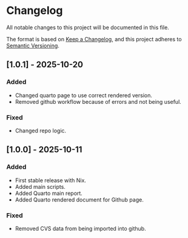 # Changelog

All notable changes to this project will be documented in this file.

The format is based on [Keep a Changelog](https://keepachangelog.com/en/1.0.0/),
and this project adheres to [Semantic Versioning](https://semver.org/spec/v2.0.0.html).

## [1.0.1] - 2025-10-20

### Added
- Changed quarto page to use correct rendered version.
- Removed github workflow because of errors and not being useful.

### Fixed
- Changed repo logic.

## [1.0.0] - 2025-10-11

### Added
- First stable release with Nix.
- Added main scripts.
- Added Quarto main report.
- Added Quarto rendered document for Github page.

### Fixed
- Removed CVS data from being imported into github.
